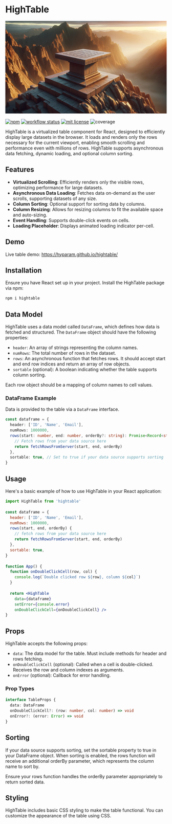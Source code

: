 # HighTable

![HighTable](hightable.jpg)

[![npm](https://img.shields.io/npm/v/hightable)](https://www.npmjs.com/package/hightable)
[![workflow status](https://github.com/hyparam/hightable/actions/workflows/ci.yml/badge.svg)](https://github.com/hyparam/hightable/actions)
[![mit license](https://img.shields.io/badge/License-MIT-blue.svg)](https://opensource.org/licenses/MIT)
![coverage](https://img.shields.io/badge/Coverage-89-darkred)

HighTable is a virtualized table component for React, designed to efficiently display large datasets in the browser. It loads and renders only the rows necessary for the current viewport, enabling smooth scrolling and performance even with millions of rows. HighTable supports asynchronous data fetching, dynamic loading, and optional column sorting.

## Features

 - **Virtualized Scrolling**: Efficiently renders only the visible rows, optimizing performance for large datasets.
 - **Asynchronous Data Loading**: Fetches data on-demand as the user scrolls, supporting datasets of any size.
 - **Column Sorting**: Optional support for sorting data by columns.
 - **Column Resizing**: Allows for resizing columns to fit the available space and auto-sizing.
 - **Event Handling**: Supports double-click events on cells.
 - **Loading Placeholder**: Displays animated loading indicator per-cell.

## Demo

Live table demo: https://hyparam.github.io/hightable/

## Installation

Ensure you have React set up in your project. Install the HighTable package via npm:

```sh
npm i hightable
```

## Data Model

HighTable uses a data model called `DataFrame`, which defines how data is fetched and structured. The `DataFrame` object should have the following properties:

 - `header`: An array of strings representing the column names.
 - `numRows`: The total number of rows in the dataset.
 - `rows`: An asynchronous function that fetches rows. It should accept start and end row indices and return an array of row objects.
 - `sortable` (optional): A boolean indicating whether the table supports column sorting.

Each row object should be a mapping of column names to cell values.

### DataFrame Example

Data is provided to the table via a `DataFrame` interface.

```typescript
const dataframe = {
  header: ['ID', 'Name', 'Email'],
  numRows: 1000000,
  rows(start: number, end: number, orderBy?: string): Promise<Record<string, any>> {
    // Fetch rows from your data source here
    return fetchRowsFromServer(start, end, orderBy)
  },
  sortable: true, // Set to true if your data source supports sorting
}
```

## Usage

Here's a basic example of how to use HighTable in your React application:

```jsx
import HighTable from 'hightable'

const dataframe = {
  header: ['ID', 'Name', 'Email'],
  numRows: 1000000,
  rows(start, end, orderBy) {
    // fetch rows from your data source here
    return fetchRowsFromServer(start, end, orderBy)
  },
  sortable: true,
}

function App() {
  function onDoubleClickCell(row, col) {
    console.log(`Double clicked row ${row}, column ${col}`)
  }

  return <HighTable
    data={dataframe}
    setError={console.error}
    onDoubleClickCell={onDoubleClickCell} />
}
```

## Props

HighTable accepts the following props:

 - `data`: The data model for the table. Must include methods for header and rows fetching.
 - `onDoubleClickCell` (optional): Called when a cell is double-clicked. Receives the row and column indexes as arguments.
 - `onError` (optional): Callback for error handling.

### Prop Types

```typescript
interface TableProps {
  data: DataFrame
  onDoubleClickCell?: (row: number, col: number) => void
  onError?: (error: Error) => void
}
```

## Sorting

If your data source supports sorting, set the sortable property to true in your DataFrame object. When sorting is enabled, the rows function will receive an additional orderBy parameter, which represents the column name to sort by.

Ensure your rows function handles the orderBy parameter appropriately to return sorted data.

## Styling

HighTable includes basic CSS styling to make the table functional. You can customize the appearance of the table using CSS.
